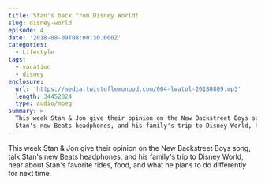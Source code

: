 ```yaml
---
title: Stan's back from Disney World!
slug: disney-world
episode: 4
date: '2018-08-09T08:00:30.000Z'
categories:
  - Lifestyle
tags:
  - vacation
  - disney
enclosure:
  url: 'https://media.twistoflemonpod.com/004-lwatol-20180809.mp3'
  length: 34452024
  type: audio/mpeg
summary: >-
  This week Stan & Jon give their opinion on the New Backstreet Boys song, talk
  Stan's new Beats headphones, and his family's trip to Disney World, hear
---
```


This week Stan & Jon give their opinion on the New Backstreet Boys song, talk Stan's new Beats headphones, and his family's trip to Disney World, hear about Stan's favorite rides, food, and what he plans to do differently for next time.


